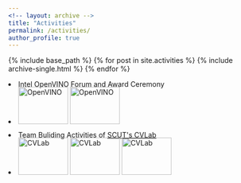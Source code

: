 ```yaml
--- 
<!-- layout: archive -->
title: "Activities" 
permalink: /activities/ 
author_profile: true 
--- 
```

{% include base_path %} 
{% for post in site.activities %} 
{% include archive-single.html %} 
{% endfor %}

<div>
<p>
<li style="margin-top: 0px">Intel OpenVINO Forum and Award Ceremony</li><br>
<li style="margin-top: -20px">
	<a target="_blank" href="pic/jishi_1.jpg"><img src="https://yongtuoliu.github.io/images/pic_resized/jishi_1_re.jpg" alt="OpenVINO" width="100px" height="75px"></a>
	<a target="_blank" href="pic/jishi_2.jpg"><img src="https://yongtuoliu.github.io/images/pic_resized/jishi_2_re.jpg" alt="OpenVINO" width="100px" height="75px"></a>
</li>
<li style="margin-top: 10px">Team Buliding Activities of <a href="http://www.shengfenghe.com/group/">SCUT's CVLab</a></li><br>
<li style="margin-top: -20px">
	<a target="_blank" href="pic/snow.jpg"><img src="https://yongtuoliu.github.io/images/pic_resized/snow_re.jpg" alt="CVLab" width="100px" height="75px"></a>
	<a target="_blank" href="pic/cs_3.jpg"><img src="https://yongtuoliu.github.io/images/pic_resized/cs_3_re.jpg" alt="CVLab" width="100px" height="75px"></a>
	<a target="_blank" href="pic/dine.jpg"><img src="https://yongtuoliu.github.io/images/pic_resized/dine_re.jpg" alt="CVLab" width="100px" height="75px"></a>
</li>
</p>
</div>

